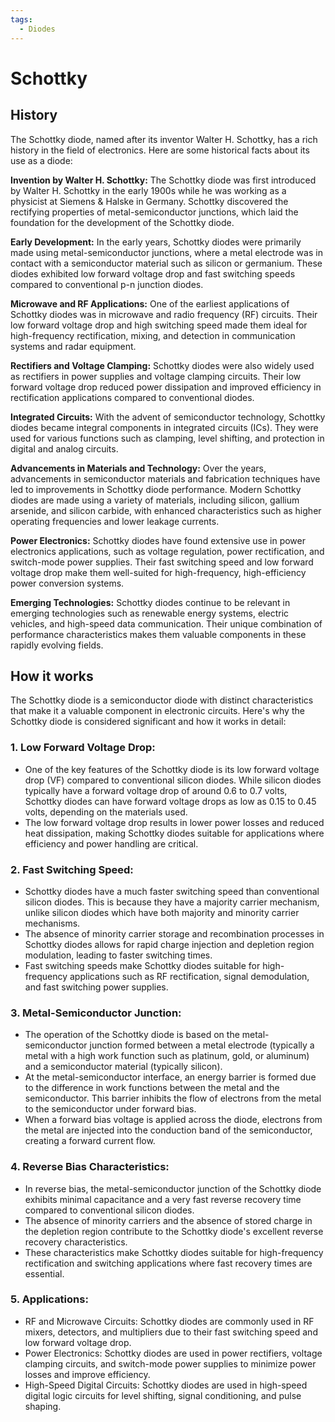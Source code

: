 ```yaml
---
tags:
  - Diodes
---
```


<head>
    <meta name="google-adsense-account" content="ca-pub-9364684337389377">
    <meta charset="UTF-8">
    <meta name="viewport" content="width=device-width, initial-scale=1.0">
    <meta name="description" content="Welcome to ac-electricity! Here you will learn more about electricity, the different components used to make an electrical circuit as well as their features and use cases.">
    <meta name="keywords" content="alexis carbillet, carbillet, electricity, capacitors, conductors, diodes, electronic, energy source, hardware, home appliances, inductors, insulators, resistors, semi-conductors">
    <meta name="author" content="Alexis Carbillet ">
</head>

# Schottky

## History

The Schottky diode, named after its inventor Walter H. Schottky, has a rich history in the field of electronics. Here are some historical facts about its use as a diode:

**Invention by Walter H. Schottky:** The Schottky diode was first introduced by Walter H. Schottky in the early 1900s while he was working as a physicist at Siemens & Halske in Germany. Schottky discovered the rectifying properties of metal-semiconductor junctions, which laid the foundation for the development of the Schottky diode.

**Early Development:** In the early years, Schottky diodes were primarily made using metal-semiconductor junctions, where a metal electrode was in contact with a semiconductor material such as silicon or germanium. These diodes exhibited low forward voltage drop and fast switching speeds compared to conventional p-n junction diodes.

**Microwave and RF Applications:** One of the earliest applications of Schottky diodes was in microwave and radio frequency (RF) circuits. Their low forward voltage drop and high switching speed made them ideal for high-frequency rectification, mixing, and detection in communication systems and radar equipment.

**Rectifiers and Voltage Clamping:** Schottky diodes were also widely used as rectifiers in power supplies and voltage clamping circuits. Their low forward voltage drop reduced power dissipation and improved efficiency in rectification applications compared to conventional diodes.

**Integrated Circuits:** With the advent of semiconductor technology, Schottky diodes became integral components in integrated circuits (ICs). They were used for various functions such as clamping, level shifting, and protection in digital and analog circuits.

**Advancements in Materials and Technology:** Over the years, advancements in semiconductor materials and fabrication techniques have led to improvements in Schottky diode performance. Modern Schottky diodes are made using a variety of materials, including silicon, gallium arsenide, and silicon carbide, with enhanced characteristics such as higher operating frequencies and lower leakage currents.

**Power Electronics:** Schottky diodes have found extensive use in power electronics applications, such as voltage regulation, power rectification, and switch-mode power supplies. Their fast switching speed and low forward voltage drop make them well-suited for high-frequency, high-efficiency power conversion systems.

**Emerging Technologies:** Schottky diodes continue to be relevant in emerging technologies such as renewable energy systems, electric vehicles, and high-speed data communication. Their unique combination of performance characteristics makes them valuable components in these rapidly evolving fields.

## How it works

The Schottky diode is a semiconductor diode with distinct characteristics that make it a valuable component in electronic circuits. Here's why the Schottky diode is considered significant and how it works in detail:

### 1. Low Forward Voltage Drop:
   - One of the key features of the Schottky diode is its low forward voltage drop (VF) compared to conventional silicon diodes. While silicon diodes typically have a forward voltage drop of around 0.6 to 0.7 volts, Schottky diodes can have forward voltage drops as low as 0.15 to 0.45 volts, depending on the materials used.
   - The low forward voltage drop results in lower power losses and reduced heat dissipation, making Schottky diodes suitable for applications where efficiency and power handling are critical.

### 2. Fast Switching Speed:
   - Schottky diodes have a much faster switching speed than conventional silicon diodes. This is because they have a majority carrier mechanism, unlike silicon diodes which have both majority and minority carrier mechanisms.
   - The absence of minority carrier storage and recombination processes in Schottky diodes allows for rapid charge injection and depletion region modulation, leading to faster switching times.
   - Fast switching speeds make Schottky diodes suitable for high-frequency applications such as RF rectification, signal demodulation, and fast switching power supplies.

### 3. Metal-Semiconductor Junction:
   - The operation of the Schottky diode is based on the metal-semiconductor junction formed between a metal electrode (typically a metal with a high work function such as platinum, gold, or aluminum) and a semiconductor material (typically silicon).
   - At the metal-semiconductor interface, an energy barrier is formed due to the difference in work functions between the metal and the semiconductor. This barrier inhibits the flow of electrons from the metal to the semiconductor under forward bias.
   - When a forward bias voltage is applied across the diode, electrons from the metal are injected into the conduction band of the semiconductor, creating a forward current flow.

### 4. Reverse Bias Characteristics:
   - In reverse bias, the metal-semiconductor junction of the Schottky diode exhibits minimal capacitance and a very fast reverse recovery time compared to conventional silicon diodes.
   - The absence of minority carriers and the absence of stored charge in the depletion region contribute to the Schottky diode's excellent reverse recovery characteristics.
   - These characteristics make Schottky diodes suitable for high-frequency rectification and switching applications where fast recovery times are essential.

### 5. Applications:
   - RF and Microwave Circuits: Schottky diodes are commonly used in RF mixers, detectors, and multipliers due to their fast switching speed and low forward voltage drop.
   - Power Electronics: Schottky diodes are used in power rectifiers, voltage clamping circuits, and switch-mode power supplies to minimize power losses and improve efficiency.
   - High-Speed Digital Circuits: Schottky diodes are used in high-speed digital logic circuits for level shifting, signal conditioning, and pulse shaping.
